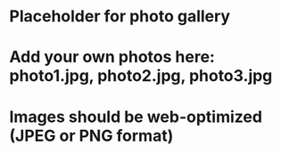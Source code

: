 # Placeholder for photo gallery
# Add your own photos here: photo1.jpg, photo2.jpg, photo3.jpg
# Images should be web-optimized (JPEG or PNG format)